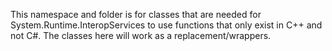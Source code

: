 This namespace and folder is for classes that are needed for System.Runtime.InteropServices to use functions that only exist in C++ and not C#. The classes here will work as a replacement/wrappers.
